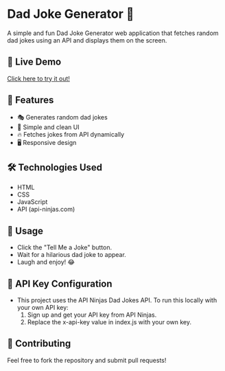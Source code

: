 # Dad Joke Generator 🤣  

A simple and fun Dad Joke Generator web application that fetches random dad jokes using an API and displays them on the screen.  

## 🚀 Live Demo  
[Click here to try it out!](https://naveen-kumarj.github.io/dad-joke-generator/)

## 📜 Features  
- 🎭 Generates random dad jokes  
- 🎨 Simple and clean UI  
- 🔥 Fetches jokes from API dynamically  
- 🖥️ Responsive design  

## 🛠️ Technologies Used  
- HTML  
- CSS  
- JavaScript  
- API (api-ninjas.com)  

## 📌 Usage
- Click the "Tell Me a Joke" button.
- Wait for a hilarious dad joke to appear.
- Laugh and enjoy! 😂

## 🔧 API Key Configuration
- This project uses the API Ninjas Dad Jokes API. To run this locally with your own API key:
  1. Sign up and get your API key from API Ninjas.
  2. Replace the x-api-key value in index.js with your own key.

## 🤝 Contributing
Feel free to fork the repository and submit pull requests!
